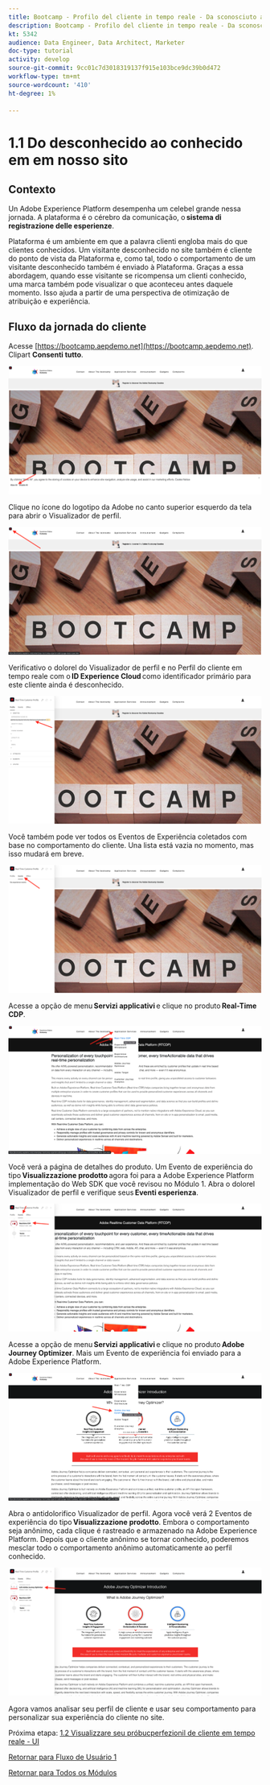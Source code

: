 ```yaml
---
title: Bootcamp - Profilo del cliente in tempo reale - Da sconosciuto a noto sul sito web - Brasile
description: Bootcamp - Profilo del cliente in tempo reale - Da sconosciuto a noto sul sito web - Brasile
kt: 5342
audience: Data Engineer, Data Architect, Marketer
doc-type: tutorial
activity: develop
source-git-commit: 9cc01c7d3018319137f915e103bce9dc39b0d472
workflow-type: tm+mt
source-wordcount: '410'
ht-degree: 1%

---
```


# 1.1 Do desconhecido ao conhecido em em nosso sito

## Contexto

Un Adobe Experience Platform desempenha um celebel grande nessa jornada. A plataforma é o cérebro da comunicação, o **sistema di registrazione delle esperienze**.

Plataforma é um ambiente em que a palavra clienti engloba mais do que clientes conhecidos. Um visitante desconhecido no site também é cliente do ponto de vista da Plataforma e, como tal, todo o comportamento de um visitante desconhecido também é enviado à Plataforma. Graças a essa abordagem, quando esse visitante se ricompensa um clienti conhecido, uma marca também pode visualizar o que aconteceu antes daquele momento. Isso ajuda a partir de uma perspectiva de otimização de atribuição e experiência.

## Fluxo da jornada do cliente

Acesse [https://bootcamp.aepdemo.net](https://bootcamp.aepdemo.net). Clipart **Consenti tutto**.

![DSN](./images/web8.png)

Clique no ícone do logotipo da Adobe no canto superior esquerdo da tela para abrir o Visualizador de perfil.

![Demo](./images/pv1.png)

Verificativo o dolorel do Visualizador de perfil e no Perfil do cliente em tempo reale com o **ID Experience Cloud** como identificador primário para este cliente ainda é desconhecido.

![Demo](./images/pv2.png)

Você também pode ver todos os Eventos de Experiência coletados com base no comportamento do cliente. Una lista está vazia no momento, mas isso mudará em breve.

![Demo](./images/pv3.png)

Acesse a opção de menu **Servizi applicativi** e clique no produto **Real-Time CDP**.

![Demo](./images/pv4.png)

Você verá a página de detalhes do produto. Um Evento de experiência do tipo **Visualizzazione prodotto** agora foi para a Adobe Experience Platform implementação do Web SDK que você revisou no Módulo 1. Abra o dolorel Visualizador de perfil e verifique seus **Eventi esperienza**.

![Demo](./images/pv5.png)

Acesse a opção de menu **Servizi applicativi** e clique no produto **Adobe Journey Optimizer**. Mais um Evento de experiência foi enviado para a Adobe Experience Platform.

![Demo](./images/pv7.png)

Abra o antidolorifico Visualizador de perfil. Agora você verá 2 Eventos de experiência do tipo **Visualizzazione prodotto**. Embora o comportamento seja anônimo, cada clique é rastreado e armazenado na Adobe Experience Platform. Depois que o cliente anônimo se tornar conhecido, poderemos mesclar todo o comportamento anônimo automaticamente ao perfil conhecido.

![Demo](./images/pv8.png)

Agora vamos analisar seu perfil de cliente e usar seu comportamento para personalizar sua experiência do cliente no site.

Próxima etapa: [1.2 Visualizzare seu próbucperfezionil de cliente em tempo reale - UI](./ex2.md)

[Retornar para Fluxo de Usuário 1](./uc1.md)

[Retornar para Todos os Módulos](../../overview.md)

